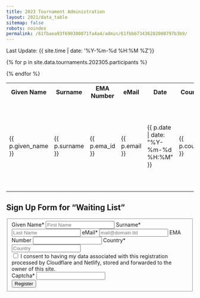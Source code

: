 ```yaml
---
title: 2023 Tournament Administration
layout: 2021/data_table
sitemap: false
robots: noindex
permalink: /61fbaea93f690300071fa4a4/admin/61fbbb73436202000797b3b9/
---
```


Last Update: {{ site.time | date: '%Y-%m-%d %H:%M %Z'}}

<table>
<tr><th>Given Name</th><th>Surname</th><th>EMA Number</th><th>eMail</th><th>Date</th><th>Country</th><th>Status</th></tr>

{% for p in site.data.tournaments.202305.participants %}
<tr><td>{{ p.given_name }}</td><td>{{ p.surname }}</td><td>{{ p.ema_id }}</td><td>{{ p.email }}</td><td>{{ p.date | date: "%Y-%m-%d %H:%M" }}</td><td>{{ p.country }}</td>
<td>{% unless p.status == "DEF" %}
<form name="Administration" method="POST" action="/eingabe-wird-verabeitet/" data-netlify="true">
  <input name="name" type="hidden" value="{{ p.give_name }} {{ p.surname }}">
  <input name="email" type="hidden" value="{{ p.email }}">
  <input name="id" type="hidden" value="{{ p.id }}" />
  <input name="action" type="hidden" value="DEF">
  <button type="sumbit" id="paidbutton" class="btn btn-primary btn-block">Paid</button>
</form>
{% else %}
<b>Paid</b>
{% endunless %}
</td><td>
{% unless p.status == "DEL" %}
<form name="Administration" method="POST" action="#" data-netlify="true">
  <input name="name" type="hidden" value="{{ p.give_name }} {{ p.surname }}">
  <input name="email" type="hidden" value="{{ p.email }}">
  <input name="id" type="hidden" value="{{ p.id }}" />
  <input name="action" type="hidden" value="DEL">
  <button type="sumbit" id="deletebutton" class="btn btn-primary btn-block">Delete</button>
</form>
{% else %}
<b>Deleted</b>
{% endunless %}
</td></tr>
{% endfor %}
</table>

## Sign Up Form for “Waiting List”

<form name="Registration" method="POST" action="#" id="contactform" class="form-horizontal" data-netlify="true" netlify-honeypot="captcha">
  <fieldset id="contact">
    <div>
      <label for="given_name">Given Name*</label>
      <input type="given_name" name="given_name" id="given_name" placeholder="First Name" aria-required="true" required="true" />
      <label for="surname">Surname*</label>
      <input type="text" name="surname" id="surname" placeholder="Last Name" aria-required="true" required="true" />
      <label for="email">eMail*</label>
      <input type="email" name="email" id="email" placeholder="mail@domain.tld" aria-required="true" required="true" />
      <label for="ema_id">EMA Number</label>
      <input type="text" name="ema_id" id="ema_id" placeholder="" />
      <label for="country">Country*</label>
      <input name="text" id="country" placeholder="Country" aria-required="true" required="true">
    </div>
    <div class="row mx-2">
      <input type="checkbox" name="accept-policy" id="accept-policy" aria-required="true" required="true" class="col-auto mt-2">
      <label for="accept-policy" class="col">
         I consent to having my data associated with this registration processed by Cloudflare and Netlify, stored and forwarded to the owner of this site.
      </label>
    </div>
    <div class="d-none">
      <input name="lang" type="hidden" value="{{ page.lang }}" />
      <label for="captcha">Captcha*</label>
      <input name="captcha" type="text" />
    </div>
    <div>
      <button type="sumbit" id="registrationbutton" class="btn btn-primary btn-block">Register</button>
    </div>
  </fieldset>
</form>